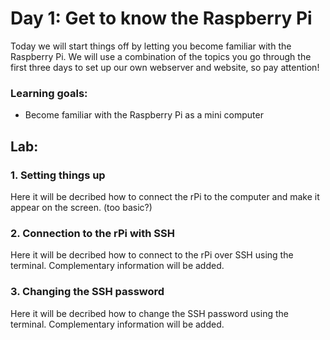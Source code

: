 # Day 1: Get to know the Raspberry Pi

Today we will start things off by letting you become familiar with the Raspberry Pi.
We will use a combination of the topics you go through the first three days to set up our own webserver and website, so pay attention!


### Learning goals:
- Become familiar with the Raspberry Pi as a mini computer

## Lab:

### 1. Setting things up

Here it will be decribed how to connect the rPi to the computer and make it appear on the screen. (too basic?)

### 2. Connection to the rPi with SSH

Here it will be decribed how to connect to the rPi over SSH using the terminal. Complementary information will be added.

### 3. Changing the SSH password

Here it will be decribed how to change the SSH password using the terminal. Complementary information will be added.
